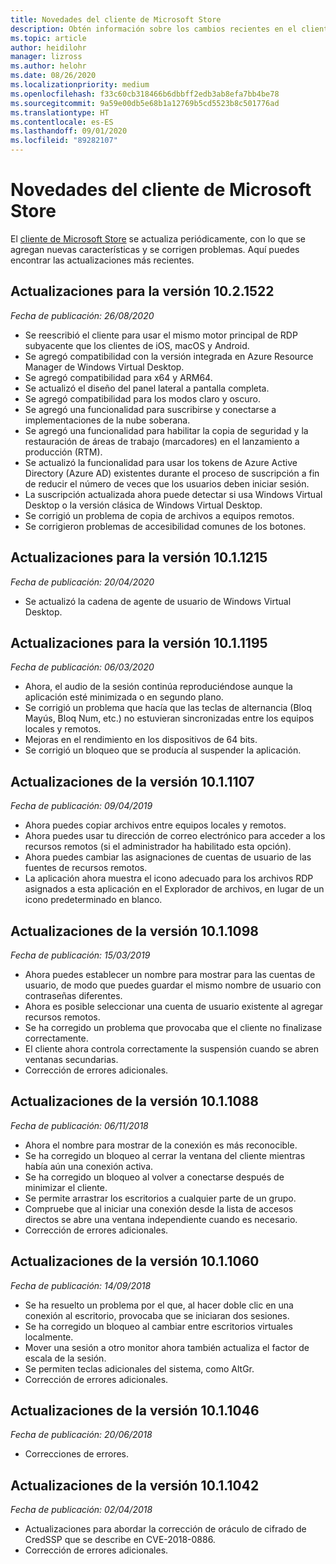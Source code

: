 ```yaml
---
title: Novedades del cliente de Microsoft Store
description: Obtén información sobre los cambios recientes en el cliente de Escritorio remoto para Microsoft Store
ms.topic: article
author: heidilohr
manager: lizross
ms.author: helohr
ms.date: 08/26/2020
ms.localizationpriority: medium
ms.openlocfilehash: f33c60cb318466b6dbbff2edb3ab8efa7bb4be78
ms.sourcegitcommit: 9a59e00db5e68b1a12769b5cd5523b8c501776ad
ms.translationtype: HT
ms.contentlocale: es-ES
ms.lasthandoff: 09/01/2020
ms.locfileid: "89282107"
---
```

# <a name="whats-new-in-the-microsoft-store-client"></a>Novedades del cliente de Microsoft Store

El [cliente de Microsoft Store](windows.md) se actualiza periódicamente, con lo que se agregan nuevas características y se corrigen problemas. Aquí puedes encontrar las actualizaciones más recientes.

## <a name="updates-for-version-1021522"></a>Actualizaciones para la versión 10.2.1522

*Fecha de publicación: 26/08/2020*

- Se reescribió el cliente para usar el mismo motor principal de RDP subyacente que los clientes de iOS, macOS y Android.
- Se agregó compatibilidad con la versión integrada en Azure Resource Manager de Windows Virtual Desktop.
- Se agregó compatibilidad para x64 y ARM64.
- Se actualizó el diseño del panel lateral a pantalla completa.
- Se agregó compatibilidad para los modos claro y oscuro.
- Se agregó una funcionalidad para suscribirse y conectarse a implementaciones de la nube soberana.
- Se agregó una funcionalidad para habilitar la copia de seguridad y la restauración de áreas de trabajo (marcadores) en el lanzamiento a producción (RTM).
- Se actualizó la funcionalidad para usar los tokens de Azure Active Directory (Azure AD) existentes durante el proceso de suscripción a fin de reducir el número de veces que los usuarios deben iniciar sesión.
- La suscripción actualizada ahora puede detectar si usa Windows Virtual Desktop o la versión clásica de Windows Virtual Desktop.
- Se corrigió un problema de copia de archivos a equipos remotos.
- Se corrigieron problemas de accesibilidad comunes de los botones.

## <a name="updates-for-version-1011215"></a>Actualizaciones para la versión 10.1.1215

*Fecha de publicación: 20/04/2020*

- Se actualizó la cadena de agente de usuario de Windows Virtual Desktop.

## <a name="updates-for-version-1011195"></a>Actualizaciones para la versión 10.1.1195

*Fecha de publicación: 06/03/2020*

- Ahora, el audio de la sesión continúa reproduciéndose aunque la aplicación esté minimizada o en segundo plano.
- Se corrigió un problema que hacía que las teclas de alternancia (Bloq Mayús, Bloq Num, etc.) no estuvieran sincronizadas entre los equipos locales y remotos.
- Mejoras en el rendimiento en los dispositivos de 64 bits.
- Se corrigió un bloqueo que se producía al suspender la aplicación.

## <a name="updates-for-version-1011107"></a>Actualizaciones de la versión 10.1.1107

*Fecha de publicación: 09/04/2019*

- Ahora puedes copiar archivos entre equipos locales y remotos.
- Ahora puedes usar tu dirección de correo electrónico para acceder a los recursos remotos (si el administrador ha habilitado esta opción).
- Ahora puedes cambiar las asignaciones de cuentas de usuario de las fuentes de recursos remotos.
- La aplicación ahora muestra el icono adecuado para los archivos RDP asignados a esta aplicación en el Explorador de archivos, en lugar de un icono predeterminado en blanco.

## <a name="updates-for-version-1011098"></a>Actualizaciones de la versión 10.1.1098

*Fecha de publicación: 15/03/2019*

- Ahora puedes establecer un nombre para mostrar para las cuentas de usuario, de modo que puedes guardar el mismo nombre de usuario con contraseñas diferentes.
- Ahora es posible seleccionar una cuenta de usuario existente al agregar recursos remotos.
- Se ha corregido un problema que provocaba que el cliente no finalizase correctamente.
- El cliente ahora controla correctamente la suspensión cuando se abren ventanas secundarias.
- Corrección de errores adicionales.

## <a name="updates-for-version-1011088"></a>Actualizaciones de la versión 10.1.1088

*Fecha de publicación: 06/11/2018*

- Ahora el nombre para mostrar de la conexión es más reconocible.
- Se ha corregido un bloqueo al cerrar la ventana del cliente mientras había aún una conexión activa.
- Se ha corregido un bloqueo al volver a conectarse después de minimizar el cliente.
- Se permite arrastrar los escritorios a cualquier parte de un grupo.
- Compruebe que al iniciar una conexión desde la lista de accesos directos se abre una ventana independiente cuando es necesario.
- Corrección de errores adicionales.

## <a name="updates-for-version-1011060"></a>Actualizaciones de la versión 10.1.1060

*Fecha de publicación: 14/09/2018*

- Se ha resuelto un problema por el que, al hacer doble clic en una conexión al escritorio, provocaba que se iniciaran dos sesiones.
- Se ha corregido un bloqueo al cambiar entre escritorios virtuales localmente.
- Mover una sesión a otro monitor ahora también actualiza el factor de escala de la sesión.
- Se permiten teclas adicionales del sistema, como AltGr.
- Corrección de errores adicionales.

## <a name="updates-for-version-1011046"></a>Actualizaciones de la versión 10.1.1046

*Fecha de publicación: 20/06/2018*

- Correcciones de errores.

## <a name="updates-for-version-1011042"></a>Actualizaciones de la versión 10.1.1042

*Fecha de publicación: 02/04/2018*

- Actualizaciones para abordar la corrección de oráculo de cifrado de CredSSP que se describe en CVE-2018-0886.
- Corrección de errores adicionales.
